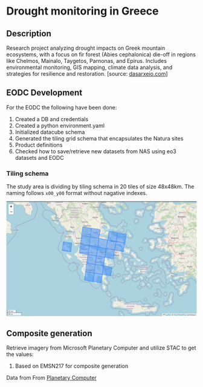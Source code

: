 # Drought monitoring in Greece

## Description
Research project analyzing drought impacts on Greek mountain ecosystems, with a focus on fir forest (Abies cephalonica) die-off in regions like Chelmos, Mainalo, Taygetos, Parnonas, and Epirus. Includes environmental monitoring, GIS mapping, climate data analysis, and strategies for resilience and restoration. [source: [dasarxeio.com](https://dasarxeio.com/2025/08/01/145507/?fbclid=IwQ0xDSwL56MVleHRuA2FlbQIxMQABHkbJokQhCMbPWyp9B5BhfTiQjc_i3rtFTZOzDlfeDrLWeoQALBKSSqs7HktX_aem_boICuxbIGToYjKLmx3ZoFQ)]

## EODC Development
For the EODC the following have been done:
1. Created a DB and credentials
2. Created a python environment.yaml
3. Initialized datacube schema
4. Generated the tiling grid schema that encapsulates the Natura sites
5. Product definitions
6. Checked how to save/retrieve new datasets from NAS using eo3 datasets and EODC

### Tiling schema
The study area is dividing by tiling schema in 20 tiles of size 48x48km. The naming follows `x00_y00` format without nagative indexes.

![alt text](wiki_img/Grid.jpg)

## Composite generation
Retrieve imagery from Microsoft Planetary Computer and utilize STAC to get the values:
1. Based on EMSN217 for composite generation

Data from From [Planetary Computer](https://planetarycomputer.microsoft.com/dataset/sentinel-2-l2a)
